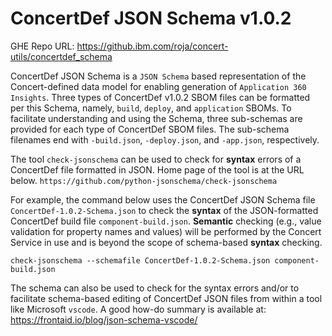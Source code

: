 # ConcertDef JSON Schema v1.0.2

GHE Repo URL: https://github.ibm.com/roja/concert-utils/concertdef_schema

ConcertDef JSON Schema is a `JSON Schema` based representation of the Concert-defined data model for enabling generation of `Application 360 Insights`. Three types of ConcertDef v1.0.2 SBOM files can be formatted per this Schema, namely, `build`, `deploy`, and `application` SBOMs. To facilitate understanding and using the Schema, three sub-schemas are provided for each type of ConcertDef SBOM files.  The sub-schema filenames end with `-build.json`, `-deploy.json`, and `-app.json`, respectively.

The tool `check-jsonschema` can be used to check for **syntax** errors of a ConcertDef file formatted in JSON.  Home page of the tool is at the URL below.
`https://github.com/python-jsonschema/check-jsonschema`

For example, the command below uses the ConcertDef JSON Schema file `ConcertDef-1.0.2-Schema.json` to check the **syntax** of the JSON-formatted ConcertDef build file `component-build.json`.  **Semantic** checking (e.g., value validation for property names and values) will be performed by the Concert Service in use and is beyond the scope of schema-based **syntax** checking.

`check-jsonschema --schemafile ConcertDef-1.0.2-Schema.json component-build.json`

The schema can also be used to check for the syntax errors and/or to facilitate schema-based editing of ConcertDef JSON files from within a tool like Microsoft `vscode`.  A good how-do summary is available at: https://frontaid.io/blog/json-schema-vscode/
